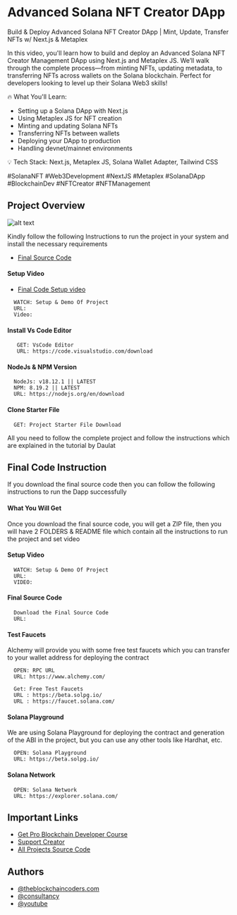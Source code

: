 # Advanced Solana NFT Creator DApp

Build & Deploy Advanced Solana NFT Creator DApp | Mint, Update, Transfer NFTs w/ Next.js & Metaplex

In this video, you'll learn how to build and deploy an Advanced Solana NFT Creator Management DApp using Next.js and Metaplex JS. We’ll walk through the complete process—from minting NFTs, updating metadata, to transferring NFTs across wallets on the Solana blockchain. Perfect for developers looking to level up their Solana Web3 skills!

🔥 What You'll Learn:

- Setting up a Solana DApp with Next.js
- Using Metaplex JS for NFT creation
- Minting and updating Solana NFTs
- Transferring NFTs between wallets
- Deploying your DApp to production
- Handling devnet/mainnet environments

💡 Tech Stack: Next.js, Metaplex JS, Solana Wallet Adapter, Tailwind CSS

#SolanaNFT #Web3Development #NextJS #Metaplex #SolanaDApp #BlockchainDev #NFTCreator #NFTManagement

## Project Overview

![alt text](https://www.daulathussain.com/wp-content/uploads/2025/04/Build-Deploy-Advanced-Solana-NFT-Creator-DApp-Mint-Update-Transfer-NFTs-w-Next.js-Metaplex.jpg)

Kindly follow the following Instructions to run the project in your system and install the necessary requirements

- [Final Source Code]()

#### Setup Video

- [Final Code Setup video]()

```
  WATCH: Setup & Demo Of Project
  URL:
  Video:
```

#### Install Vs Code Editor

```
   GET: VsCode Editor
   URL: https://code.visualstudio.com/download
```

#### NodeJs & NPM Version

```
  NodeJs: v18.12.1 || LATEST
  NPM: 8.19.2 || LATEST
  URL: https://nodejs.org/en/download
```

#### Clone Starter File

```
  GET: Project Starter File Download
```

All you need to follow the complete project and follow the instructions which are explained in the tutorial by Daulat

## Final Code Instruction

If you download the final source code then you can follow the following instructions to run the Dapp successfully

#### What You Will Get

Once you download the final source code, you will get a ZIP file, then you will have 2 FOLDERS & README file which contain all the instructions to run the project and set video

#### Setup Video

```
  WATCH: Setup & Demo Of Project
  URL:
  VIDEO:
```

#### Final Source Code

```
  Download the Final Source Code
  URL:
```

#### Test Faucets

Alchemy will provide you with some free test faucets which you can transfer to your wallet address for deploying the contract

```
  OPEN: RPC URL
  URL: https://www.alchemy.com/
```

```
  Get: Free Test Faucets
  URL : https://beta.solpg.io/
  URL : https://faucet.solana.com/
```

#### Solana Playground

We are using Solana Playground for deploying the contract and generation of the ABI in the project, but you can use any other tools like Hardhat, etc.

```
  OPEN: Solana Playground
  URL: https://beta.solpg.io/
```

#### Solana Network

```
  OPEN: Solana Network
  URL: https://explorer.solana.com/
```

## Important Links

- [Get Pro Blockchain Developer Course](https://www.theblockchaincoders.com/pro-nft-marketplace)
- [Support Creator](https://bit.ly/Support-Creator)
- [All Projects Source Code](https://www.theblockchaincoders.com/SourceCode)

## Authors

- [@theblockchaincoders.com](https://www.theblockchaincoders.com/)
- [@consultancy](https://www.theblockchaincoders.com/consultancy)
- [@youtube](https://www.youtube.com/@daulathussain)
